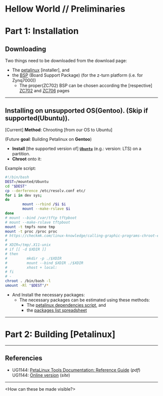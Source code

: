 # Hellow World // Preliminaries

# Part 1: Installation

## Downloading

Two things need to be downloaded from the download page:

* The [petalinux][petalinux] [installer], and
* the [BSP][petalinux] (Board Support Package) (for the z-turn platform (i.e. for Zynq7000))
    * The proper(ZC702) BSP can be chosen according the [respective] [ZC702][ZC702] and [ZC706][ZC706] pages

---

## Installing on unsupported OS(Gentoo). (Skip if supported(Ubuntu)).

[Current] **Method**: Chrooting [from our OS to Ubuntu]

(Future **goal**: Building Petalinux on **Gentoo**)

* **Install** [the supported version of] [**`Ubuntu`**][Ubuntu] (e.g.: version: LTS) on a partition.
* **Chroot** onto it:

Example script:

```bash
#!/bin/bash
DEST=/mounted/Ubuntu
cd "$DEST"
cp --derference /etc/resolv.conf etc/
for i in dev sys;
do
        mount --rbind /$i $i
        mount --make-rslave $i
done
# mount --bind /var/tftp tftpboot
# mount --make-rslave tftpboot
mount -t tmpfs none tmp
mount -t proc /proc proc
# https://checkmk.com/linux-knowledge/calling-graphic-programs-chroot-environment
#                                                                                                                                                                                                                                              
# XDIR=/tmp/.X11-unix                                                                                                                                                                                                                            
# if [[ -d $XDIR ]]                                                                                                                                                                                                                              
# then                                                                                                                                                                                                                                           
#         mkdir -p ./$XDIR                                                                                                                                                                                                                       
#         mount --bind $XDIR ./$XDIR                                                                                                                                                                                                             
#         xhost + local:                                                                                                                                                                                                                         
# fi                                                                                                                                                                                                                                             
# -                                                                                                                                                                                                                                            
chroot . /bin/bash -l                                                                                                                                                                                                                          
umount -Rl "$DEST"/*
```

* And Install the necessary packages:
    * The necessary packages can be estimated using these methods:
        * The [petalinux dependencies script][plnx], and
        * the [packages list spreadsheet][xlsx]

---

# Part 2: Building [Petalinux\]

---

## Referencies

* UG1144: [PetaLinux Tools Documentation: Reference Guide](https://www.xilinx.com/support/documentation/sw_manuals/xilinx2020_1/ug1144-petalinux-tools-reference-guide.pdf) (*pdf*)  
  UG1144: [Online version](https://docs.xilinx.com/r/en-US/ug1144-petalinux-tools-reference-guide/Overview) (*site*)

---

<How can these be made visible?>

[petalinux]: https://www.xilinx.com/support/download/index.html/content/xilinx/en/downloadNav/embedded-design-tools.html "Petalinux installer"
[ZC702]: https://www.xilinx.com/products/boards-and-kits/ek-z7-zc702-g.html "ZC702 Evaluation Kit"
[ZC706]: https://www.xilinx.com/products/boards-and-kits/ek-z7-zc706-g.html "ZC706 Evaluation Kit"
[plnx]: https://support.xilinx.com/s/article/73296 "Petalinux Dependencies Script"
[xlsx]: https://support.xilinx.com/s/article/000035572 "Packages list (excel)"
[Ubuntu]: https://ubuntu.com/download/alternative-downloads "Ubuntu LTS"
